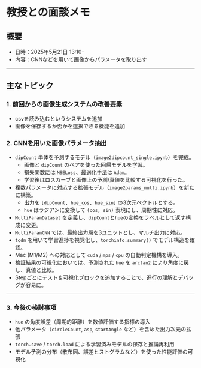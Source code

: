 # 教授との面談メモ

## 概要

- 日時：2025年5月21日 13:10-
- 内容：CNNなどを用いて画像からパラメータを取り出す

---

## 主なトピック

### 1. 前回からの画像生成システムの改善要素

- csvを読み込むというシステムを追加
- 画像を保存するか否かを選択できる機能を追加

### 2. CNNを用いた画像パラメータ抽出

- `dipCount` 単体を予測するモデル（`image2dipcount_single.ipynb`）を完成。
  - 画像と `dipCount` のペアを使った回帰モデルを学習。
  - 損失関数には `MSELoss`、最適化手法は `Adam`。
  - 学習後はロスカーブと画像上の予測/真値を比較する可視化を行った。
- 複数パラメータに対応する拡張モデル（`image2params_multi.ipynb`）を新たに構築。
  - 出力を `[dipCount, hue_cos, hue_sin]` の3次元ベクトルとする。
  - `hue` はラジアンに変換して `(cos, sin)` 表現にし、周期性に対応。
- `MultiParamDataset` を定義し、`dipCount`と`hue`の変換をラベルとして返す構成に変更。
- `MultiParamCNN` では、最終出力層を3ユニットとし、マルチ出力に対応。
- `tqdm` を用いて学習進捗を視覚化し、`torchinfo.summary()` でモデル構造を確認。
- Mac (M1/M2) への対応として `cuda` / `mps` / `cpu` の自動判定機構を導入。
- 検証結果の可視化においては、予測された `hue` を `arctan2` により角度に戻し、真値と比較。
- Stepごとにテスト＆可視化ブロックを追加することで、進行の理解とデバッグが容易に。

---

### 3. 今後の検討事項

- `hue` の角度誤差（周期的距離）を数値評価する指標の導入
- 他パラメータ（`circleCount`, `asp`, `startAngle` など）を含めた出力次元の拡張
- `torch.save` / `torch.load` による学習済みモデルの保存と推論再利用
- モデル予測の分布（散布図、誤差ヒストグラムなど）を使った性能評価の可視化
